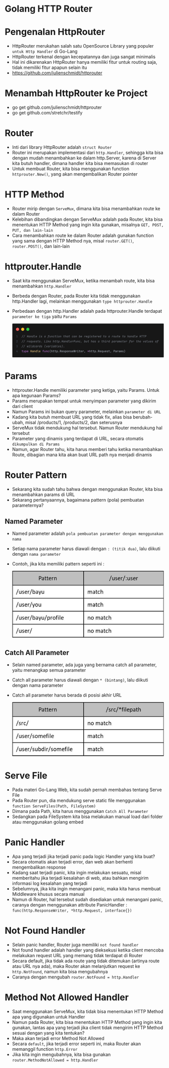 # Golang HTTP Router

# Pengenalan HttpRouter

- HttpRouter merukahan salah satu OpenSource Library yang populer `untuk Http Handler` di Go-Lang
- HttpRouter terkenal dengan kecepatannya dan juga sangat minimalis
- Hal ini dikarenakan HttpRouter hanya memiliki fitur untuk routing saja, tidak memiliki fitur apapun selain itu
- https://github.com/julienschmidt/httprouter

# Menambah HttpRouter ke Project

- go get github.com/julienschmidt/httprouter
- go get github.com/stretchr/testify

# Router

- Inti dari library HttpRouter adalah `struct Router`
- Router ini merupakan implementasi dari `http.Handler`, sehingga kita bisa dengan mudah menambahkan ke dalam http.Server, karena di Server kita butuh handler, dimana handler kita bisa memasukan di router
- Untuk membuat Router, kita bisa menggunakan function `httprouter.New()`, yang akan mengembalikan Router pointer

# HTTP Method

- Router mirip dengan `ServeMux`, dimana kita bisa menambahkan route ke dalam Router
- Kelebihan dibandingkan dengan ServeMux adalah pada Router, kita bisa menentukan HTTP Method yang ingin kita gunakan, misalnya `GET, POST, PUT, dan lain-lain`
- Cara menambahkan route ke dalam Router adalah gunakan function yang sama dengan HTTP Method nya, misal `router.GET()`, `router.POST()`, dan lain-lain

# httprouter.Handle

- Saat kita menggunakan ServeMux, ketika menambah route, kita bisa menambahkan `http.Handler`
- Berbeda dengan Router, pada Router kita tidak menggunakan http.Handler lagi, melainkan menggunakan `type httprouter.Handle`
- Perbedaan dengan http.Handler adalah pada httprouter.Handle terdapat `parameter ke tiga` yaitu `Params`

  ![Handle](img/handle.png)

# Params

- httprouter.Handle memiliki parameter yang ketiga, yaitu Params. Untuk apa kegunaan Params?
- Params merupakan tempat untuk menyimpan parameter yang dikirim dari client
- Namun Params ini bukan query parameter, melainkan `parameter di URL`
- Kadang kita butuh membuat URL yang tidak fix, alias bisa berubah-ubah, misal /products/1, /products/2, dan seterusnya
- ServeMux tidak mendukung hal tersebut. Namun Router mendukung hal tersebut
- Parameter yang dinamis yang terdapat di URL, secara otomatis `dikumpulkan di Params`
- Namun, agar Router tahu, kita harus memberi tahu ketika menambahkan Route, dibagian mana kita akan buat URL path nya menjadi dinamis

# Router Pattern

- Sekarang kita sudah tahu bahwa dengan menggunakan Router, kita bisa menambahkan params di URL
- Sekarang pertanyaannya, bagaimana pattern (pola) pembuatan parameternya?

## Named Parameter

- Named parameter adalah `pola pembuatan parameter dengan menggunakan nama`
- Setiap nama parameter harus diawali dengan `: (titik dua)`, lalu diikuti dengan `nama parameter`
- Contoh, jika kita memiliki pattern seperti ini :

  ![Named_Parameter](img/named.jpg)

## Catch All Parameter

- Selain named parameter, ada juga yang bernama catch all parameter, yaitu menangkap semua parameter
- Catch all parameter harus diawali dengan `* (bintang)`, lalu diikuti dengan nama parameter
- Catch all parameter harus berada di posisi akhir URL

  ![Catch_All_Parameter](img/catch-all.jpg)

# Serve File

- Pada materi Go-Lang Web, kita sudah pernah membahas tentang Serve File
- Pada Router pun, dia mendukung serve static file menggunakan `function ServeFiles(Path, FileSystem)`
- Dimana pada Path, kita harus menggunakan `Catch All Parameter`
- Sedangkan pada FileSystem kita bisa melakukan manual load dari folder atau menggunakan golang embed

# Panic Handler

- Apa yang terjadi jika terjadi panic pada logic Handler yang kita buat?
- Secara otomatis akan terjadi error, dan web akan berhenti mengembalikan response
- Kadang saat terjadi panic, kita ingin melakukan sesuatu, misal memberitahu jika terjadi kesalahan di web, atau bahkan mengirim informasi log kesalahan yang terjadi
- Sebelumnya, jika kita ingin menangani panic, maka kita harus membuat Middleware khusus secara manual
- Namun di Router, hal tersebut sudah disediakan untuk menangani panic, caranya dengan menggunakan attribute PanicHandler : `func(http.ResponseWriter, *http.Request, interface{})`

# Not Found Handler

- Selain panic handler, Router juga memiliki `not found handler`
- Not found handler adalah handler yang dieksekusi ketika client mencoba melakukan request URL yang memang tidak terdapat di Router
- Secara default, jika tidak ada route yang tidak ditemukan (artinya route atau URL nya ada), maka Router akan melanjutkan request ke `http.NotFound`, namun kita bisa mengubahnya
- Caranya dengan mengubah `router.NotFound = http.Handler`

# Method Not Allowed Handler

- Saat menggunakan ServeMux, kita tidak bisa menentukan HTTP Method apa yang digunakan untuk Handler
- Namun pada Router, kita bisa menentukan HTTP Method yang ingin kita gunakan, lantas apa yang terjadi jika client tidak mengirim HTTP Method sesuai dengan yang kita tentukan?
- Maka akan terjadi error Method Not Allowed
- Secara `default`, jika terjadi error seperti ini, maka Router akan memanggil function `http.Error`
- Jika kita ingin mengubahnya, kita bisa gunakan `router.MethodNotAllowed = http.Handler`
